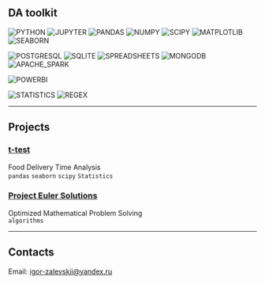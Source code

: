 ## DA toolkit
![PYTHON](https://img.shields.io/badge/Python-5E1F1F?style=for-the-badge&logo=python&logoColor=FFFAF0)
![JUPYTER](https://img.shields.io/badge/Jupyter-5E1F1F?style=for-the-badge&logo=jupyter&logoColor=FFFAF0)
![PANDAS](https://img.shields.io/badge/Pandas-552222?style=for-the-badge&logo=pandas&logoColor=FDF2E3)
![NUMPY](https://img.shields.io/badge/NumPy-552222?style=for-the-badge&logo=numpy&logoColor=FDF2E3)
![SCIPY](https://img.shields.io/badge/SciPy-552222?style=for-the-badge&logo=scipy&logoColor=FDF2E3)
![MATPLOTLIB](https://img.shields.io/badge/Matplotlib-3C2F2F?style=for-the-badge&logo=matplotlib&logoColor=F8E9D0)
![SEABORN](https://img.shields.io/badge/Seaborn-3C2F2F?style=for-the-badge&logo=seaborn&logoColor=F8E9D0)

![POSTGRESQL](https://img.shields.io/badge/PostgreSQL-681C1C?style=for-the-badge&logo=postgresql&logoColor=FFF3DC)
![SQLITE](https://img.shields.io/badge/SQLite-681C1C?style=for-the-badge&logo=sqlite&logoColor=FFF3DC)
![SPREADSHEETS](https://img.shields.io/badge/Spreadsheets-6A2E2E?style=for-the-badge&logo=google-sheets&logoColor=FFF5DC)
![MONGODB](https://img.shields.io/badge/MongoDB-472D2D?style=for-the-badge&logo=mongodb&logoColor=FFFAF0)
![APACHE_SPARK](https://img.shields.io/badge/Apache_Spark-472D2D?style=for-the-badge&logo=apachespark&logoColor=FFFAF0)

![POWERBI](https://img.shields.io/badge/Power_BI-5E1F1F?style=for-the-badge&logo=powerbi&logoColor=F5EFE7)

![STATISTICS](https://img.shields.io/badge/Statistics-5E1F1F?style=for-the-badge&logo=mathworks&logoColor=FFE9B0)
![REGEX](https://img.shields.io/badge/Regex-5E1F1F?style=for-the-badge&logo=regex&logoColor=FFE9B0)


<!-- 
![MYSQL](https://img.shields.io/badge/MySQL-4479A1?style=for-the-badge&logo=mysql&logoColor=white)
![PLOTLY](https://img.shields.io/badge/Plotly-3F4F75?style=for-the-badge&logo=plotly&logoColor=white)
![TABLEAU](https://img.shields.io/badge/Tableau-E97627?style=for-the-badge&logo=tableau&logoColor=white)
![SCIKITLEARN](https://img.shields.io/badge/scikit--learn-F7931E?style=for-the-badge&logo=scikit-learn&logoColor=white)
![BEAUTIFULSOUP](https://img.shields.io/badge/Beautiful_Soup-3A6E9E?style=for-the-badge&logo=beautifulsoup&logoColor=white)
![OPENREFINE](https://img.shields.io/badge/OpenRefine-1563A0?style=for-the-badge&logo=openrefine&logoColor=white)
-->

---

## Projects

### [t-test](https://github.com/igor-zalevskii/code-lab/tree/main/delivery)  
Food Delivery Time Analysis  
`pandas` `seaborn` `scipy`  `Statistics`

### [Project Euler Solutions](https://github.com/igor-zalevskii/Project-Euler)  
Optimized Mathematical Problem Solving  
`algorithms`

---

## Contacts
Email: igor-zalevskii@yandex.ru

